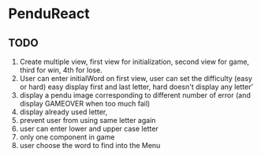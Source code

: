 # PenduReact

## TODO

1. Create multiple view, first view for initialization, second view for game, third for win, 4th for lose.
2. User can enter initialWord on first view, user can set the difficulty (easy or hard) easy display first and last letter, hard doesn't display any letter'
3. display a pendu image corresponding to different number of error (and display GAMEOVER when too much fail)
4. display already used letter,
5. prevent user from using same letter again
6. user can enter lower and upper case letter
7. only one component in game
8. user choose the word to find into the Menu
